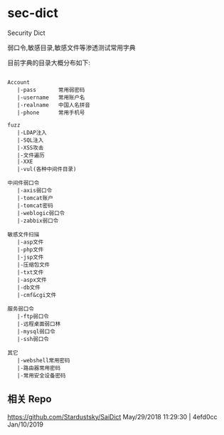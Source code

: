 # sec-dict
Security Dict 

弱口令,敏感目录,敏感文件等渗透测试常用字典

目前字典的目录大概分布如下:
```

Account
   |-pass 		常用弱密码
   |-username 	常用账户名
   |-realname	中国人名拼音
   |-phone 		常用手机号
   
fuzz
   |-LDAP注入
   |-SQL注入
   |-XSS攻击
   |-文件遍历
   |-XXE
   |-vul(各种中间件目录)
   
中间件弱口令
   |-axis弱口令
   |-tomcat账户
   |-tomcat密码
   |-weblogic弱口令
   |-zabbix弱口令
   
敏感文件扫描
   |-asp文件
   |-php文件
   |-jsp文件
   |-压缩包文件
   |-txt文件
   |-aspx文件
   |-db文件
   |-cmf&cgi文件
   
服务弱口令
   |-ftp弱口令
   |-远程桌面弱口林
   |-mysql弱口令
   |-ssh弱口令

其它
   |-webshell常用密码
   |-路由器常用密码
   |-常用安全设备密码
```


## 相关 Repo 
https://github.com/Stardustsky/SaiDict May/29/2018 11:29:30 | 4efd0cc Jan/10/2019
